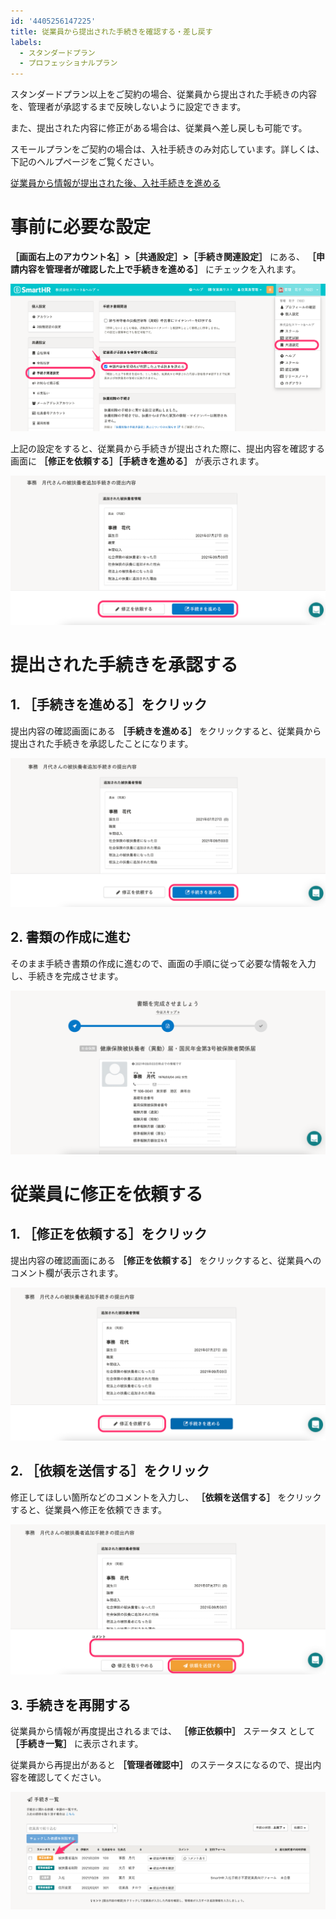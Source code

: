 ```yaml
---
id: '4405256147225'
title: 従業員から提出された手続きを確認する・差し戻す
labels:
  - スタンダードプラン
  - プロフェッショナルプラン
---
```

スタンダードプラン以上をご契約の場合、従業員から提出された手続きの内容を、管理者が承認するまで反映しないように設定できます。

また、提出された内容に修正がある場合は、従業員へ差し戻しも可能です。

スモールプランをご契約の場合は、入社手続きのみ対応しています。詳しくは、下記のヘルプページをご覧ください。

[従業員から情報が提出された後、入社手続きを進める](https://knowledge.smarthr.jp/hc/ja/articles/360026265873)

# 事前に必要な設定

 **［画面右上のアカウント名］>［共通設定］>［手続き関連設定］** にある、 **［申請内容を管理者が確認した上で手続きを進める］** にチェックを入れます。

![](./__________2021-09-03_18_13_11.png)

上記の設定をすると、従業員から手続きが提出された際に、提出内容を確認する画面に **［修正を依頼する］［手続きを進める］** が表示されます。

![](./__________2021-09-03_18_01_15-2.png)

# 提出された手続きを承認する

## 1\. ［手続きを進める］をクリック

提出内容の確認画面にある **［手続きを進める］** をクリックすると、従業員から提出された手続きを承認したことになります。

![](./__________2021-09-03_18_01_15-1.png)

## 2\. 書類の作成に進む

そのまま手続き書類の作成に進むので、画面の手順に従って必要な情報を入力し、手続きを完成させます。

![](./__________2021-09-03_17_47_04.png)

# 従業員に修正を依頼する

## 1\. ［修正を依頼する］をクリック

提出内容の確認画面にある **［修正を依頼する］** をクリックすると、従業員へのコメント欄が表示されます。

![](./__________2021-09-03_17_37_17-2.png)

## 2\. ［依頼を送信する］をクリック

修正してほしい箇所などのコメントを入力し、 **［依頼を送信する］** をクリックすると、従業員へ修正を依頼できます。

![](./__________2021-09-03_18_08_12-2-2.png)

## 3\. 手続きを再開する

従業員から情報が再度提出されるまでは、 **［修正依頼中］** ステータス として **［手続き一覧］** に表示されます。

従業員から再提出があると **［管理者確認中］** のステータスになるので、提出内容を確認してください。

![](./__________2022-02-15_12_52_24.png)
